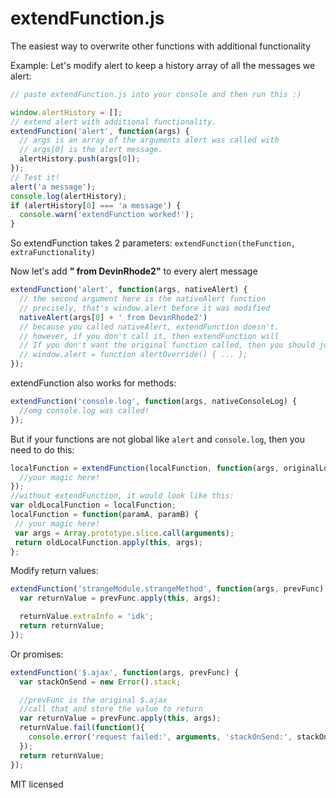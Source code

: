 extendFunction.js
=================

The easiest way to overwrite other functions with additional functionality
 
Example:
Let's modify alert to keep a history array of all the messages we alert:
```javascript
// paste extendFunction.js into your console and then run this :)

window.alertHistory = [];
// extend alert with additional functionality. 
extendFunction('alert', function(args) {
  // args is an array of the arguments alert was called with
  // args[0] is the alert message.
  alertHistory.push(args[0]);
});
// Test it!
alert('a message');
console.log(alertHistory);
if (alertHistory[0] === 'a message') {
  console.warn('extendFunction worked!');
}
```

So extendFunction takes 2 parameters: `extendFunction(theFunction, extraFunctionality)`

Now let's add __" from DevinRhode2"__ to every alert message
```javascript
extendFunction('alert', function(args, nativeAlert) {
  // the second argument here is the nativeAlert function
  // precisely, that's window.alert before it was modified
  nativeAlert(args[0] + ' from DevinRhode2')
  // because you called nativeAlert, extendFunction doesn't.
  // however, if you don't call it, then extendFunction will
  // If you don't want the original function called, then you should just overwrite the function:
  // window.alert = function alertOverride() { ... };
});
```
extendFunction also works for methods:
```javascript
extendFunction('console.log', function(args, nativeConsoleLog) {
  //omg console.log was called!
});
```

But if your functions are not global like `alert` and `console.log`, then you need to do this:
```javascript
localFunction = extendFunction(localFunction, function(args, originalLocalFunction) {
  //your magic here!
});
//without extendFunction, it would look like this:
var oldLocalFunction = localFunction;
localFunction = function(paramA, paramB) {
 // your magic here!
 var args = Array.prototype.slice.call(arguments);
 return oldLocalFunction.apply(this, args);
};
```
 
Modify return values:
```javascript
extendFunction('strangeModule.strangeMethod', function(args, prevFunc) {
  var returnValue = prevFunc.apply(this, args);

  returnValue.extraInfo = 'idk';
  return returnValue;
});
```

Or promises:
```javascript
extendFunction('$.ajax', function(args, prevFunc) {
  var stackOnSend = new Error().stack;

  //prevFunc is the original $.ajax
  //call that and store the value to return
  var returnValue = prevFunc.apply(this, args);
  returnValue.fail(function(){
    console.error('request failed:', arguments, 'stackOnSend:', stackOnSend);
  });
  return returnValue;
});
```

MIT licensed
